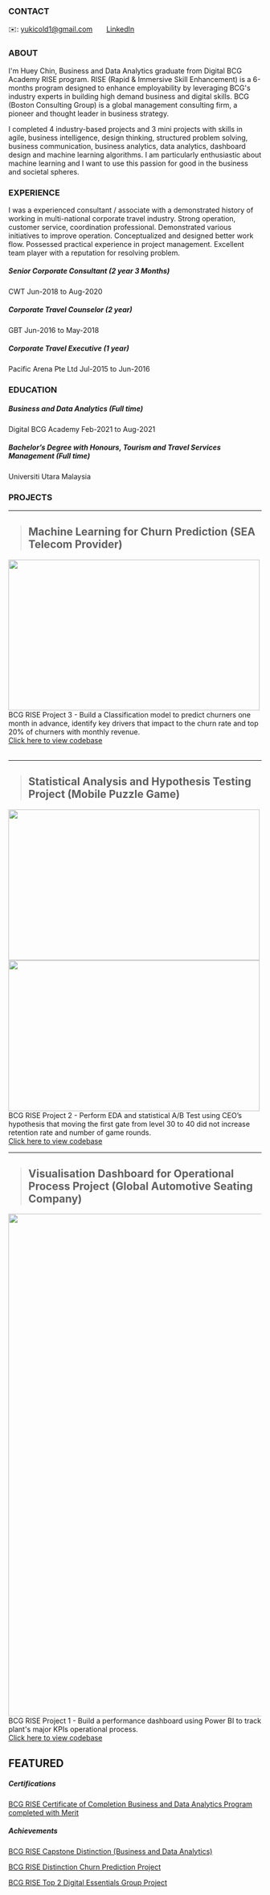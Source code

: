 <!-- CONTACT Section Starts -->

### CONTACT
<!-- Add your details -->
✉️: yukicold1@gmail.com 
&nbsp;&nbsp;&nbsp;&nbsp;&nbsp; [LinkedIn](https://www.linkedin.com/in/huey-chin-tan-114a54a0/) 

<!-- CONTACT Section Ends -->

<!-- ABOUT Section Starts -->

### ABOUT
<!-- Add your details -->
I'm Huey Chin, Business and Data Analytics graduate from Digital BCG Academy RISE program. RISE (Rapid & Immersive Skill Enhancement) is a 6-months program designed to enhance employability by leveraging BCG's industry experts in building high demand business and digital skills. BCG (Boston Consulting Group) is a global management consulting firm, a pioneer and thought leader in business strategy.

I completed 4 industry-based projects and 3 mini projects with skills in agile, business intelligence, design thinking, structured problem solving, business communication, business analytics, data analytics, dashboard design and machine learning algorithms. I am particularly enthusiastic about machine learning and I want to use this passion for good in the business and societal spheres. 

<!-- Add link to the sections --> 

<!-- ABOUT Section Ends -->

<!-- EXPERIENCE Section Starts -->

### EXPERIENCE <br>
<!-- Add your details -->
I was a experienced consultant / associate with a demonstrated history of working in multi-national corporate travel industry. Strong operation, customer service, coordination professional. Demonstrated various initiatives to improve operation. Conceptualized and designed better work flow. Possessed practical experience in project management. Excellent team player with a reputation for resolving problem.

##### Senior Corporate Consultant (2 year 3 Months)
CWT
Jun-2018 to Aug-2020 

##### Corporate Travel Counselor (2 year)
GBT
Jun-2016 to May-2018 

##### Corporate Travel Executive (1 year)
Pacific Arena Pte Ltd
Jul-2015 to Jun-2016 

<!-- EXPERIENCE Section Ends -->

<!-- EDUCATION Section Starts -->

### EDUCATION <br>
<!-- Add your details -->
##### Business and Data Analytics (Full time)
Digital BCG Academy
Feb-2021 to Aug-2021

##### Bachelor’s Degree with Honours, Tourism and Travel Services Management (Full time)
Universiti Utara Malaysia

<!-- EDUCATION Section Ends -->

<!-- PROJECTS Section Starts -->
### PROJECTS
<!-- Add your details -->

---
> <a id='3'></a><h2> Machine Learning for Churn Prediction (SEA Telecom Provider)</h2></a>
<img src = "https://github.com/HueyChin/Projects/blob/main/Lift%20curve.PNG" width="500" height="300">
BCG RISE Project 3 - Build a Classification model to predict churners one month in advance, identify key drivers that impact to the churn rate and top 20% of churners with monthly revenue.<br>
<a href="https://github.com/HueyChin/Projects/blob/main/Machine%20Learning%20for%20Churn%20Prediction%20(SEA%20Telecom%20Provider).ipynb">Click here to view codebase</a> <br><br>

---
> <a id='2'></a><h2> Statistical Analysis and Hypothesis Testing Project (Mobile Puzzle Game)</h2></a>
<img src = "https://github.com/HueyChin/Projects/blob/main/Retention1.PNG" width="500" height="300">
<img src = "https://github.com/HueyChin/Projects/blob/main/Retention7.PNG" width="500" height="300">
BCG RISE Project 2 - Perform EDA and statistical A/B Test using CEO’s hypothesis that moving the first gate from level 30 to 40 did not increase retention rate and number of game rounds.<br>
<a href="https://github.com/HueyChin/Projects/blob/main/Statistical%20Analysis%20and%20Hypothesis%20Testing%20Project%20(Mobile%20Puzzle%20Game).ipynb">Click here to view codebase</a> <br>

---
> <a id='1'></a><h2> Visualisation Dashboard for Operational Process Project (Global Automotive Seating Company)</h2></a>
<img src = "https://github.com/HueyChin/Projects/blob/main/Performance%20dashboard.PNG" width="800" height="1000">
BCG RISE Project 1 - Build a performance dashboard using Power BI to track plant's major KPIs operational process.<br>
<a href="https://github.com/HueyChin/Projects/blob/main/Visualisation%20Dashboard%20for%20Operational%20Process%20Project%20(Global%20Automotive%20Seating%20Company).pbix">Click here to view codebase</a> <br>

<!-- Add your details -->

<!-- PROJECTS Section Ends -->

<!-- FEATURED Section Starts -->
## FEATURED
<!-- Add your details -->
##### Certifications
[BCG RISE Certificate of Completion Business and Data Analytics Program completed with Merit](https://www.credly.com/badges/6aa7eb55-ae95-4461-85a7-491ac7295cae/) <br>

##### Achievements
[BCG RISE Capstone Distinction (Business and Data Analytics)](https://www.credly.com/badges/205dda8c-5551-4396-9419-63fb1e71bcb9/) <br>

[BCG RISE Distinction Churn Prediction Project](https://www.credly.com/badges/84ff1edf-2830-433b-89cf-a8dcfc5c1d03/) <br>

[BCG RISE Top 2 Digital Essentials Group Project](https://www.credly.com/badges/35a1f9eb-8a44-4de3-9e03-5cf5509621a6/) <br>
<!-- FEATURED Section Ends -->
